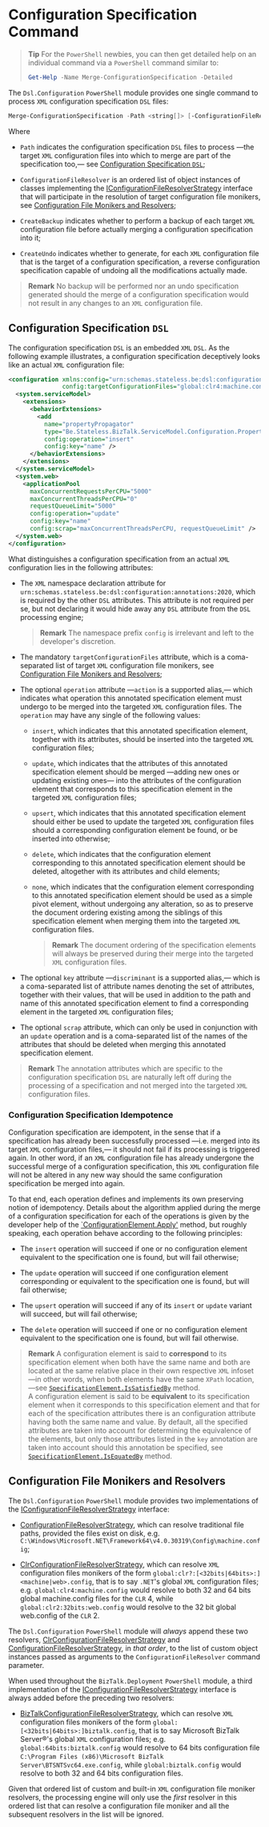﻿# Configuration Specification Command

> **Tip** For the `PowerShell` newbies, you can then get detailed help on an individual command via a `PowerShell` command similar to:
>
> ```PowerShell
> Get-Help -Name Merge-ConfigurationSpecification -Detailed
> ```

The `Dsl.Configuration` `PowerShell` module provides one single command to process `XML` configuration specification `DSL` files:

```PowerShell
Merge-ConfigurationSpecification -Path <string[]> [-ConfigurationFileResolver <IConfigurationFileResolverStrategy[]>] [-CreateBackup] [-CreateUndo] [-PassThru] [-WhatIf] [-Confirm] [<CommonParameters>]
```

Where

- `Path` indicates the configuration specification `DSL` files to process &mdash;the target `XML` configuration files into which to merge are part of the specification too,&mdash; see [Configuration Specification `DSL`](#configuration-specification-dsl);

- `ConfigurationFileResolver` is an ordered list of object instances of classes implementing the [IConfigurationFileResolverStrategy][i-configuration-file-resolver-strategy] interface that will participate in the resolution of target configuration file monikers, see [Configuration File Monikers and Resolvers](#configuration-file-monikers-and-resolvers);

- `CreateBackup` indicates whether to perform a backup of each target `XML` configuration file before actually merging a configuration specification into it;

- `CreateUndo` indicates whether to generate, for each `XML` configuration file that is the target of a configuration specification, a reverse configuration specification capable of undoing all the modifications actually made.

> **Remark** No backup will be performed nor an undo specification generated should the merge of a configuration specification would not result in any changes to an `XML` configuration file.

## Configuration Specification `DSL`

The configuration specification `DSL` is an embedded `XML` `DSL`. As the following example illustrates, a configuration specification deceptively looks like an actual `XML` configuration file:

```xml
<configuration xmlns:config="urn:schemas.stateless.be:dsl:configuration:annotations:2020"
               config:targetConfigurationFiles="global:clr4:machine.config">
  <system.serviceModel>
    <extensions>
      <behaviorExtensions>
        <add
          name="propertyPropagator"
          type="Be.Stateless.BizTalk.ServiceModel.Configuration.PropertyPropagationBehaviorExtension, Be.Stateless.BizTalk.ServiceModel, Version=2.1.0.0, Culture=neutral, PublicKeyToken=3707daa0b119fc14"
          config:operation="insert"
          config:key="name" />
      </behaviorExtensions>
    </extensions>
  </system.serviceModel>
  <system.web>
    <applicationPool
      maxConcurrentRequestsPerCPU="5000"
      maxConcurrentThreadsPerCPU="0"
      requestQueueLimit="5000"
      config:operation="update"
      config:key="name"
      config:scrap="maxConcurrentThreadsPerCPU, requestQueueLimit" />
  </system.web>
</configuration>
```

What distinguishes a configuration specification from an actual `XML` configuration lies in the following attributes:

- The `XML` namespace declaration attribute for `urn:schemas.stateless.be:dsl:configuration:annotations:2020`, which is required by the other `DSL` attributes. This attribute is not required per se, but not declaring it would hide away any `DSL` attribute from the `DSL` processing engine;

  > **Remark** The namespace prefix `config` is irrelevant and left to the developer's discretion.

- The mandatory `targetConfigurationFiles` attribute, which is a coma-separated list of target `XML` configuration file monikers, see [Configuration File Monikers and Resolvers](#configuration-file-monikers-and-resolvers);

- The optional `operation` attribute &mdash;`action` is a supported alias,&mdash; which indicates what operation this annotated specification element must undergo to be merged into the targeted `XML` configuration files. The `operation` may have any single of the following values:

  - `insert`, which indicates that this annotated specification element, together with its attributes, should be inserted into the targeted `XML` configuration files;

  - `update`, which indicates that the attributes of this annotated specification element should be merged &mdash;adding new ones or updating existing ones&mdash; into the attributes of the configuration element that corresponds to this specification element in the targeted `XML` configuration files;

  - `upsert`, which indicates that this annotated specification element should either be used to update the targeted `XML` configuration files should a corresponding configuration element be found, or be inserted into otherwise;

  - `delete`, which indicates that the configuration element corresponding to this annotated specification element should be deleted, altogether with its attributes and child elements;

  - `none`, which indicates that the configuration element corresponding to this annotated specification element should be used as a simple pivot element, without undergoing any alteration, so as to preserve the document ordering existing among the siblings of this specification element when merging them into the targeted `XML` configuration files.
    > **Remark** The document ordering of the specification elements will always be preserved during their merge into the targeted `XML` configuration files.

- The optional `key` attribute &mdash;`discriminant` is a supported alias,&mdash; which is a coma-separated list of attribute names denoting the set of attributes, together with their values, that will be used in addition to the path and name of this annotated specification element to find a corresponding element in the targeted `XML` configuration files;

- The optional `scrap` attribute, which can only be used in conjunction with an `update` operation and is a coma-separated list of the names of the attributes that should be deleted when merging this annotated specification element.

> **Remark** The annotation attributes which are specific to the configuration specification `DSL` are naturally left off during the processing of a specification and not merged into the targeted `XML` configuration files.

### Configuration Specification Idempotence

Configuration specification are idempotent, in the sense that if a specification has already been successfully processed &mdash;i.e. merged into its target `XML` configuration files,&mdash; it should not fail if its processing is triggered again. In other word, if an `XML` configuration file has already undergone the successful merge of a configuration specification, this `XML` configuration file will not be altered in any new way should the same configuration specification be merged into again.

To that end, each operation defines and implements its own preserving notion of idempotency. Details about the algorithm applied during the merge of a configuration specification for each of the operations is given by the developer help of the [`ConfigurationElement.Apply'][configuration-element-apply] method, but roughly speaking, each operation behave according to the following principles:

- The `insert` operation will succeed if one or no configuration element equivalent to the specification one is found, but will fail otherwise;

- The `update` operation will succeed if one configuration element corresponding or equivalent to the specification one is found, but will fail otherwise;

- The `upsert` operation will succeed if any of its `insert` or `update` variant will succeed, but will fail otherwise;

- The `delete` operation will succeed if one or no configuration element equivalent to the specification one is found, but will fail otherwise.

> **Remark** A configuration element is said to **correspond** to its specification element when both have the same name and both are located at the same relative place in their own respective `XML` infoset &mdash;in other words, when both elements have the same `XPath` location,&mdash;see [`SpecificationElement.IsSatisfiedBy`][specification-element-issatisfiedby] method. \
> A configuration element is said to be **equivalent** to its specification element when it corresponds to this specification element and that for each of the specification attributes there is an configuration attribute having both the same name and value. By default, all the specified attributes are taken into account for determining the equivalence of the elements, but only those attributes listed in the `key` annotation are taken into account should this annotation be specified, see [`SpecificationElement.IsEquatedBy`][specification-element-isequatedby] method.

## Configuration File Monikers and Resolvers

The `Dsl.Configuration` `PowerShell` module provides two implementations of the [IConfigurationFileResolverStrategy][i-configuration-file-resolver-strategy] interface:

- [ConfigurationFileResolverStrategy][configuration-file-resolver-strategy], which can resolve traditional file paths, provided the files exist on disk, e.g. `C:\Windows\Microsoft.NET\Framework64\v4.0.30319\Config\machine.config`;

- [ClrConfigurationFileResolverStrategy][clr-configuration-file-resolver-strategy], which can resolve `XML` configuration files monikers of the form `global:clr?:[<32bits|64bits>:]<machine|web>.config`, that is to say `.NET`'s global `XML` configuration files; e.g. `global:clr4:machine.config` would resolve to both 32 and 64 bits global machine.config files for the `CLR` 4, while `global:clr2:32bits:web.config` would resolve to the 32 bit global web.config of the `CLR` 2.

The `Dsl.Configuration` `PowerShell` module will _always_ append these two resolvers, [ClrConfigurationFileResolverStrategy][clr-configuration-file-resolver-strategy] and [ConfigurationFileResolverStrategy][configuration-file-resolver-strategy], in _that order_, to the list of custom object instances passed as arguments to the `ConfigurationFileResolver` command parameter.

When used throughout the `BizTalk.Deployment` `PowerShell` module, a third implementation of the [IConfigurationFileResolverStrategy][i-configuration-file-resolver-strategy] interface is always added before the preceding two resolvers:

- [BizTalkConfigurationFileResolverStrategy][biztalk-configuration-file-resolver-strategy], which can resolve `XML` configuration files monikers of the form `global:[<32bits|64bits>:]biztalk.config`, that is to say Microsoft BizTalk Server®'s global `XML` configuration files; e.g. `global:64bits:biztalk.config` would resolve to 64 bits configuration file `C:\Program Files (x86)\Microsoft BizTalk Server\BTSNTSvc64.exe.config`, while `global:biztalk.config` would resolve to both 32 and 64 bits configuration files.

Given that ordered list of custom and built-in `XML` configuration file moniker resolvers, the processing engine will only use the _first_ resolver in this ordered list that can resolve a configuration file moniker and all the subsequent resolvers in the list will be ignored.

<!-- links -->

[biztalk-configuration-file-resolver-strategy]: https://github.com/icraftsoftware/Be.Stateless.PowerShell.Module.BizTalk.Deployment/blob/master/src/Be.Stateless.BizTalk.Deployment.Cmdlets/Dsl/Configuration/Resolvers/BizTalkConfigurationFileResolverStrategy.cs
[clr-configuration-file-resolver-strategy]: https://github.com/icraftsoftware/Be.Stateless.Dsl.Configuration/blob/master/src/Be.Stateless.Dsl.Configuration/Dsl/Configuration/Resolver/ClrConfigurationFileResolverStrategy.cs
[configuration-element-apply]: https://github.com/icraftsoftware/biztalk.factory.github.io/blob/master/Help/Dsl/Configuration/ConfigurationElement.Apply(SpecificationElement).md#configurationelementapplyspecificationelement-method
[configuration-file-resolver-strategy]: https://github.com/icraftsoftware/Be.Stateless.Dsl.Configuration/blob/master/src/Be.Stateless.Dsl.Configuration/Dsl/Configuration/Resolver/ConfigurationFileResolverStrategy.cs
[i-configuration-file-resolver-strategy]: https://github.com/icraftsoftware/Be.Stateless.Dsl.Configuration/blob/master/src/Be.Stateless.Dsl.Configuration/Dsl/Configuration/Resolver/IConfigurationFileResolverStrategy.cs
[specification-element-isequatedby]: https://github.com/icraftsoftware/biztalk.factory.github.io/blob/master/Help/Dsl/Configuration/SpecificationElement.IsEquatedBy(ConfigurationElement).md#specificationelementisequatedbyconfigurationelement-method
[specification-element-issatisfiedby]: https://github.com/icraftsoftware/biztalk.factory.github.io/blob/master/Help/Dsl/Configuration/SpecificationElement.IsSatisfiedBy(ConfigurationElement).md#specificationelementissatisfiedbyconfigurationelement-method

<!--
cSpell:ignore biztalk BTSNTSvc idempotence idempotency infoset minifier upsert
-->
